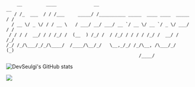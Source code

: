 

```
    __         ____              __                                      __
   / /_  ___  / / /___     _____/ /__________ _____  ____ ____  _____   / /
  / __ \/ _ \/ / / __ \   / ___/ __/ ___/ __ `/ __ \/ __ `/ _ \/ ___/  / /
 / / / /  __/ / / /_/ /  (__  ) /_/ /  / /_/ / / / / /_/ /  __/ /     /_/
/_/ /_/\___/_/_/\____/  /____/\__/_/   \__,_/_/ /_/\__, /\___/_/     (_)
                                                  /____/
```

![DevSeulgi's GitHub stats](https://github-readme-stats.vercel.app/api?username=DevSeulgi&show_icons=true)

![](https://komarev.com/ghpvc/?username=your-github-username&color=blueviolet)

<!-- [![Top Langs](https://github-readme-stats.vercel.app/api/top-langs/?username=DevSeulgi&layout=compact)](https://github.com/DevSeulgi/github-readme-stats)
 -->
 
<!-- ![header](https://capsule-render.vercel.app/api?type=wave&color=auto&height=300&section=header&text=capsule%20render&fontSize=90) -->

<!--
**DevSeulgi/DevSeulgi** is a ✨ _special_ ✨ repository because its `README.md` (this file) appears on your GitHub profile.

Here are some ideas to get you started:

- 🔭 I’m currently working on ...
- 🌱 I’m currently learning ...
- 👯 I’m looking to collaborate on ...
- 🤔 I’m looking for help with ...
- 💬 Ask me about ...
- 📫 How to reach me: ...
- 😄 Pronouns: ...
- ⚡ Fun fact: ...
-->

